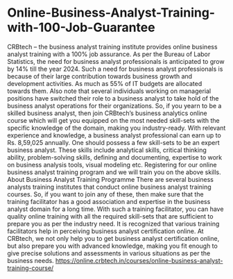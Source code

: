 # Online-Business-Analyst-Training-with-100-Job-Guarantee
CRBtech – the business analyst training institute provides online business analyst training with a 100% job assurance.  As per the Bureau of Labor Statistics, the need for business analyst professionals is anticipated to grow by 14% till the year 2024. Such a need for business analyst professionals is because of their large contribution towards business growth and development activities. As much as 55% of IT budgets are allocated towards them.  Also note that several individuals working on managerial positions have switched their role to a business analyst to take hold of the business analyst operations for their organizations. So, if you yearn to be a skilled business analyst, then join CRBtech’s business analytics online course which will get you equipped on the most needed skill-sets with the specific knowledge of the domain, making you industry-ready.  With relevant experience and knowledge, a business analyst professional can earn up to Rs. 8,59,025 annually.  One should possess a few skill-sets to be an expert business analyst. These skills include analytical skills, critical thinking ability, problem-solving skills, defining and documenting, expertise to work on business analysis tools, visual modeling etc.  Registering for our online business analyst training program and we will train you on the above skills.  About Business Analyst Training Programme There are several business analysts training institutes that conduct online business analyst training courses. So, if you want to join any of these, then make sure that the training facilitator has a good association and expertise in the business analyst domain for a long time. With such a training facilitator, you can have quality online training with all the required skill-sets that are sufficient to prepare you as per the industry need.  It is recognized that various training facilitators help in perceiving business analyst certification online. At CRBtech, we not only help you to get business analyst certification online, but also prepare you with advanced knowledge, making you fit enough to give precise solutions and assessments in various situations as per the business needs.
https://online.crbtech.in/courses/online-business-analyst-training-course/
